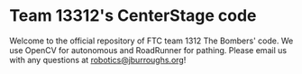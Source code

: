 # Team 13312's CenterStage code
Welcome to the official repository of FTC team 1312 The Bombers' code. We use OpenCV for autonomous and RoadRunner for pathing. Please email us with any questions at robotics@jburroughs.org!